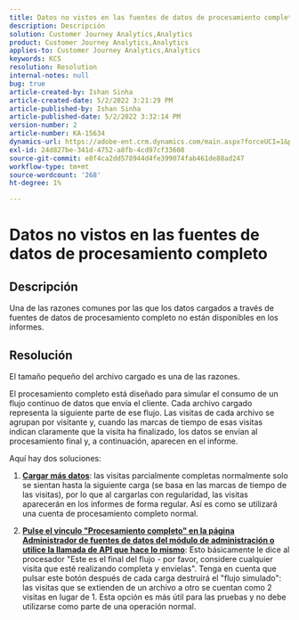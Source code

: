 ```yaml
---
title: Datos no vistos en las fuentes de datos de procesamiento completo
description: Descripción
solution: Customer Journey Analytics,Analytics
product: Customer Journey Analytics,Analytics
applies-to: Customer Journey Analytics,Analytics
keywords: KCS
resolution: Resolution
internal-notes: null
bug: true
article-created-by: Ishan Sinha
article-created-date: 5/2/2022 3:21:29 PM
article-published-by: Ishan Sinha
article-published-date: 5/2/2022 3:32:14 PM
version-number: 2
article-number: KA-15634
dynamics-url: https://adobe-ent.crm.dynamics.com/main.aspx?forceUCI=1&pagetype=entityrecord&etn=knowledgearticle&id=a08c6085-2bca-ec11-a7b5-6045bd00dca1
exl-id: 24d827be-341d-4752-a8fb-4cd97cf33608
source-git-commit: e8f4ca2dd578944d4fe399074fab461de88ad247
workflow-type: tm+mt
source-wordcount: '268'
ht-degree: 1%

---
```


# Datos no vistos en las fuentes de datos de procesamiento completo

## Descripción


Una de las razones comunes por las que los datos cargados a través de fuentes de datos de procesamiento completo no están disponibles en los informes.


## Resolución


El tamaño pequeño del archivo cargado es una de las razones.

El procesamiento completo está diseñado para simular el consumo de un flujo continuo de datos que envía el cliente. Cada archivo cargado representa la siguiente parte de ese flujo. Las visitas de cada archivo se agrupan por visitante y, cuando las marcas de tiempo de esas visitas indican claramente que la visita ha finalizado, los datos se envían al procesamiento final y, a continuación, aparecen en el informe.

Aquí hay dos soluciones:

1. <u><b>Cargar más datos</b></u>: las visitas parcialmente completas normalmente solo se sientan hasta la siguiente carga (se basa en las marcas de tiempo de las visitas), por lo que al cargarlas con regularidad, las visitas aparecerán en los informes de forma regular. Así es como se utilizará una cuenta de procesamiento completo normal.

2. <u><b>Pulse el vínculo &quot;Procesamiento completo&quot; en la página Administrador de fuentes de datos del módulo de administración o utilice la llamada de API que hace lo mismo</b></u>: Esto básicamente le dice al procesador &quot;Este es el final del flujo - por favor, considere cualquier visita que esté realizando completa y envíelas&quot;. Tenga en cuenta que pulsar este botón después de cada carga destruirá el &quot;flujo simulado&quot;: las visitas que se extienden de un archivo a otro se cuentan como 2 visitas en lugar de 1. Esta opción es más útil para las pruebas y no debe utilizarse como parte de una operación normal.
